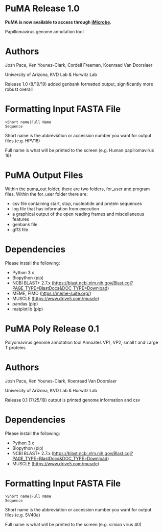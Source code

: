 # PuMA Release 1.0 

**PuMA is now available to access through [iMicrobe](https://www.imicrobe.us).**

Papillomavirus genome annotation tool

# Authors

Josh Pace, Ken Younes-Clark, Cordell Freeman, Koenraad Van Doorslaer 

University of Arizona, KVD Lab & Hurwitz Lab

Release 1.0 (8/19/19) added genbank formatted output, significantly more robust overall

# Formatting Input FASTA File
    
    >Short name|Full Name
    Sequence


Short name is the abbreviation or accession number you want for output files (e.g. HPV16)

Full name is what will be printed to the screen (e.g. Human papillomavirus 16)

# PuMA Output Files

Within the puma_out folder, there are two folders, for_user and program files. Within the for_user folder there are:
* csv file containing start, stop, nucleotide and protein sequences
* log file that has information from execution
* a graphical output of the open reading frames and miscellaneous features 
* genbank file 
* gff3 file 

# Dependencies 

Please install the following:

* Python 3.x
* Biopython (pip)
* NCBI BLAST+ 2.7.x (https://blast.ncbi.nlm.nih.gov/Blast.cgi?PAGE_TYPE=BlastDocs&DOC_TYPE=Download)
* MEME, FIMO (https://meme-suite.org/)
* MUSCLE (https://www.drive5.com/muscle)
* pandas (pip)
* matplotlib (pip)

# PuMA Poly Release 0.1 

Polyomavirus genome annotation tool 
Annoates VP1, VP2, small t and Large T proteins

# Authors

Josh Pace, Ken Younes-Clark, Koenraad Van Doorslaer 

University of Arizona, KVD Lab & Hurwitz Lab

Release 0.1 (7/25/19) output is printed genome information and csv

# Dependencies 

Please install the following:

* Python 3.x
* Biopython (pip)
* NCBI BLAST+ 2.7.x (https://blast.ncbi.nlm.nih.gov/Blast.cgi?PAGE_TYPE=BlastDocs&DOC_TYPE=Download)
* MUSCLE (https://www.drive5.com/muscle)

# Formatting Input FASTA File
    
    >Short name|Full Name
    Sequence


Short name is the abbreviation or accession number you want for output files (e.g. SV40a)

Full name is what will be printed to the screen (e.g. simian virus 40)
